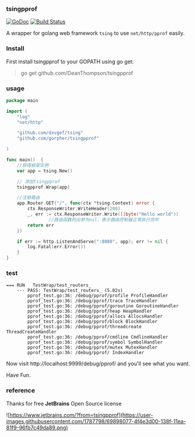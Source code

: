 ### tsingpprof
[![GoDoc](https://godoc.org/github.com/gorpher/tsingpprof?status.svg)](https://godoc.org/github.com/gorpher/tsingpprof)
[![Build Status](https://travis-ci.org/gorpher/tsingpprof.svg?branch=master)](https://travis-ci.org/gorpher/tsingpprof)

A wrapper for golang web framework `tsing` to use   `net/http/pprof` easily.


### Install
First install tsingpprof to your GOPATH using go get:

> go get github.com/DeanThompson/tsingpprof

### usage
```go
package main

import (
	"log"
	"net/http"

	"github.com/dxvgef/tsing"
	"github.com/gorpher/tsingpprof"

)

func main()  {
	//获得框架实例
	var app = tsing.New()

    // 添加tsingpprof
    tsingpprof.Wrap(app)

	//注册路由
	app.Router.GET("/", func(ctx *tsing.Context) error {
		ctx.ResponseWriter.WriteHeader(200)
		_, err := ctx.ResponseWriter.Write([]byte("Hello world"))
        		//路由函数的出参为nil，表示路由控制器正常执行完毕
        return err
	})

	if err := http.ListenAndServe(":8080", app); err != nil {
		log.Fatal(err.Error())
	}
}

```

### test
```
=== RUN   TestWrap/test_routers_
    --- PASS: TestWrap/test_routers_ (5.02s)
        pprof_test.go:36: /debug/pprof/profile ProfileHandler
        pprof_test.go:36: /debug/pprof/trace TraceHandler
        pprof_test.go:36: /debug/pprof/goroutine GoroutineHandler
        pprof_test.go:36: /debug/pprof/heap HeapHandler
        pprof_test.go:36: /debug/pprof/allocs AllocsHandler
        pprof_test.go:36: /debug/pprof/block BlockHandler
        pprof_test.go:36: /debug/pprof/threadcreate ThreadCreateHandler
        pprof_test.go:36: /debug/pprof/cmdline CmdlineHandler
        pprof_test.go:36: /debug/pprof/symbol SymbolHandler
        pprof_test.go:36: /debug/pprof/mutex MutexHandler
        pprof_test.go:36: /debug/pprof/ IndexHandler
```
Now visit http://localhost:9999/debug/pprof/ and you'll see what you want.

Have Fun.

### reference
Thanks for free **JetBrains** Open Source license

![https://www.jetbrains.com/?from=tsingpprof](https://user-images.githubusercontent.com/1787798/69898077-4f4e3d00-138f-11ea-81f9-96fb7c49da89.png)